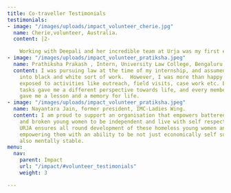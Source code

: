 ```yaml
---
title: Co-traveller Testimonials
testimonials:
- image: "/images/uploads/impact_volunteer_cherie.jpg"
  name: Cherie,volunteer, Australia.
  content: |2-

    Working with Deepali and her incredible team at Urja was my first experience in the NGO space in Mumbai. I was able to take part in the outreach programme at Dadar Station, and utilise my social work experience from Australia in a different context. What Urja is able to achieve despite limited resources is a testimony of their commitment to the cause of women’s rights. I hope to work with them again in the future.
- image: "/images/uploads/impact_volunteer_pratiksha.jpeg"
  name: Prathiksha Prakash , Intern, University Law College, Bengaluru.
  content: I was pursuing law at the time of my internship, and assumed I would be
    into black and white sort of work.  However, I was more than happy to have been
    exposed to activities like outreach, field visits, case work etc. Each of these
    tasks gave me a different perspective towards life, and every member of team URJA
    gave me a lesson and a memory for life.
- image: "/images/uploads/impact_volunteer_pratiksha.jpeg"
  name: Nayantara Jain, former president, IMC-Ladies Wing.
  content: I am proud to support an organisation that empowers battered, homeless
    and broken young women to be independent and live with self respect and dignity.
    URJA ensures all round development of these homeless young women and their children,
    empowering them with an ability to be not just economically self sufficient, but
    also mentally stable.
menu:
  nav:
    parent: Impact
    url: "/impact/#volunteer_testimonials"
    weight: 3

---
```

